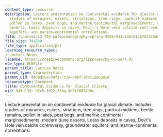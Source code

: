 ```yaml
---
content_type: resource
description: Lecture presentation on continental evidence for glacial climate. Includes
  studies of moraines, eskers, striations, tree rings, packrat middens, beetle remains,
  pollen in lakes, peat bogs, and marine continental marginsediments, modern dune
  deserts, Loess deposits in caves, Devil's Hole vein calcite controversy, groundwater
  aquifers, and marine-continental correlations.
file: /courses/12-740-paleoceanography-spring-2008/941a132cd1c5fd22734a8e6f7887430c_lec11_slide.pdf
file_size: 791680
file_type: application/pdf
learning_resource_types:
- Lecture Notes
license: https://creativecommons.org/licenses/by-nc-sa/4.0/
ocw_type: OCWFile
parent_title: Lecture Notes
parent_type: CourseSection
parent_uid: d409d56e-d0f2-7c39-c96f-3d8512960818
resourcetype: Document
title: Continental Evidence for Glacial Climate
uid: 941a132c-d1c5-fd22-734a-8e6f7887430c
---
```

Lecture presentation on continental evidence for glacial climate. Includes studies of moraines, eskers, striations, tree rings, packrat middens, beetle remains, pollen in lakes, peat bogs, and marine continental marginsediments, modern dune deserts, Loess deposits in caves, Devil's Hole vein calcite controversy, groundwater aquifers, and marine-continental correlations.